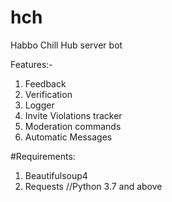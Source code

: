 # hch
Habbo Chill Hub server bot

Features:-
1. Feedback
2. Verification
3. Logger
4. Invite Violations tracker
5. Moderation commands
6. Automatic Messages


#Requirements:
1. Beautifulsoup4
2. Requests
//Python 3.7 and above
